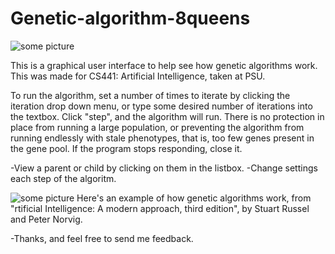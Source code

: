 # Genetic-algorithm-8queens
![some picture](https://github.com/NelsonRomaine/Genetic-algorithm-8queens/blob/master/Readme/example1.png)

This is a graphical user interface to help see how genetic algorithms work. This was made for CS441: Artificial Intelligence, taken at PSU.

To run the algorithm, set a number of times to iterate by clicking the iteration drop down menu, or type some desired number of iterations into the textbox. Click "step", and the algorithm will run. There is no protection in place from running a large population, or preventing the algorithm from running endlessly with stale phenotypes, that is, too few genes present in the gene pool.  If the program stops responding, close it.

-View a parent or child by clicking on them in the listbox.
-Change settings each step of the algoritm.

![some picture](https://github.com/NelsonRomaine/Genetic-algorithm-8queens/blob/master/Readme/example2.png)
Here's an example of how genetic algorithms work, from "rtificial Intelligence: A modern approach, third edition", by Stuart Russel and Peter Norvig. 

-Thanks, and feel free to send me feedback.
